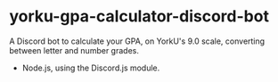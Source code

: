# yorku-gpa-calculator-discord-bot
A Discord bot to calculate your GPA, on YorkU's 9.0 scale, converting between letter and number grades.
- Node.js, using the Discord.js module. 
